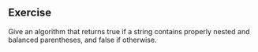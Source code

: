 ## Exercise

Give an algorithm that returns true if a string contains properly nested and balanced parentheses, and false if otherwise.

